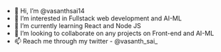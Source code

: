 - 👋 Hi, I’m @vasanthsai14
- 👀 I’m interested in Fullstack web development and AI-ML
- 🌱 I’m currently learning React and Node JS
- 💞️ I’m looking to collaborate on any projects on Front-end and AI-ML
- 📫 Reach me through my twitter - @vasanth_sai_

<!---
vasanthsai14/vasanthsai14 is a ✨ special ✨ repository because its `README.md` (this file) appears on your GitHub profile.
You can click the Preview link to take a look at your changes.
--->
